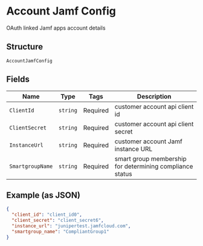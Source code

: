 
# Account Jamf Config

OAuth linked Jamf apps account details

## Structure

`AccountJamfConfig`

## Fields

| Name | Type | Tags | Description |
|  --- | --- | --- | --- |
| `ClientId` | `string` | Required | customer account api client id |
| `ClientSecret` | `string` | Required | customer account api client secret |
| `InstanceUrl` | `string` | Required | customer account Jamf instance URL |
| `SmartgroupName` | `string` | Required | smart group membership for determining compliance status |

## Example (as JSON)

```json
{
  "client_id": "client_id0",
  "client_secret": "client_secret6",
  "instance_url": "junipertest.jamfcloud.com",
  "smartgroup_name": "CompliantGroup1"
}
```

